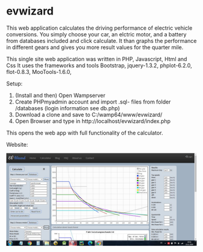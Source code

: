# evwizard
This web application calculates the driving performance of electric vehicle conversions.
You simply choose your car, an elctric motor, and a battery from databases included and click calculate.
It than graphs the performance in different gears and gives you more result values for the quarter mile.

This single site web application was written in PHP, Javascript, Html and Css
It uses the frameworks and tools Bootstrap, jquery-1.3.2, phplot-6.2.0, flot-0.8.3, MooTools-1.6.0,

Setup:

1. (Install and then) Open Wampserver 
2. Create PHPmyadmin account and import .sql- files from folder /databases (login information see db.php)
3. Download a clone and save to C:/wamp64/www/evwizard/
4. Open Browser and type in  http://localhost/evwizard/index.php

This opens the web app with full functionality of the calculator.

Website:

![Website Calculator](https://github.com/vincenzodomina/evwizard/blob/master/evwizard.JPG "Website Calculator")
